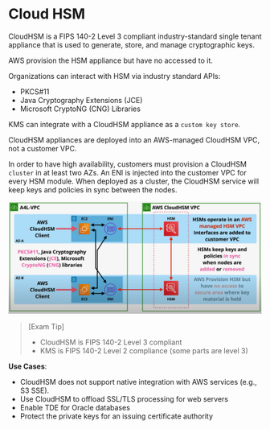 # Cloud HSM

CloudHSM is a FIPS 140-2 Level 3 compliant industry-standard single tenant appliance that is used to generate, store, and manage cryptographic keys.

AWS provision the HSM appliance but have no accessed to it. 

Organizations can interact with HSM via industry standard APIs:
- PKCS#11
- Java Cryptography Extensions (JCE)
- Microsoft CryptoNG (CNG) Libraries

KMS can integrate with a CloudHSM appliance as a `custom key store`.

CloudHSM appliances are deployed into an AWS-managed CloudHSM VPC, not a customer VPC.

In order to have high availability, customers must provision a CloudHSM `cluster` in at least two AZs. An ENI is injected into the customer VPC for every HSM module. When deployed as a cluster, the CloudHSM service will keep keys and policies in sync between the nodes.

![CloudHSM](../static/images/cloudhsm.png)

> [Exam Tip]
>
> - CloudHSM is FIPS 140-2 Level 3 compliant
> - KMS is FIPS 140-2 Level 2 compliance (some parts are level 3)

**Use Cases**:
- CloudHSM does not support native integration with AWS services (e.g., S3 SSE).
- Use CloudHSM to offload SSL/TLS processing for web servers
- Enable TDE for Oracle databases
- Protect the private keys for an issuing certificate authority
